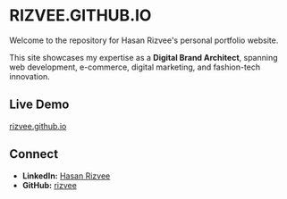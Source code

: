 # RIZVEE.GITHUB.IO

Welcome to the repository for Hasan Rizvee's personal portfolio website.

This site showcases my expertise as a **Digital Brand Architect**, spanning web development, e-commerce, digital marketing, and fashion-tech innovation.

## Live Demo
[rizvee.github.io](https://rizvee.github.io/)

## Connect
* **LinkedIn:** [Hasan Rizvee](https://www.linkedin.com/in/hasanrizvee/)
* **GitHub:** [rizvee](https://github.com/rizvee)
